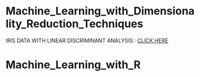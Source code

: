 # Machine_Learning_with_Dimensionality_Reduction_Techniques

<!DOCTYPE html>
<html>
<body>

<p> IRIS DATA WITH LINEAR DISCRIMINANT ANALYSIS : <a href="http://rpubs.com/ghorai77/518856">CLICK HERE</a></p>
</body>
</html>

# Machine_Learning_with_R



